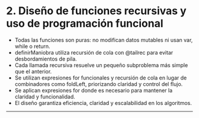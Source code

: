# 2. Diseño de funciones recursivas y uso de programación funcional

- Todas las funciones son puras: no modifican datos mutables ni usan var, while o return.
- definirManiobra utiliza recursión de cola con @tailrec para evitar desbordamientos de pila.
- Cada llamada recursiva resuelve un pequeño subproblema más simple que el anterior.
- Se utilizan expresiones for funcionales y recursión de cola en lugar de combinadores como foldLeft, priorizando claridad y control del flujo.
- Se aplican expresiones for donde es necesario para mantener la claridad y funcionalidad.
- El diseño garantiza eficiencia, claridad y escalabilidad en los algoritmos.

---

